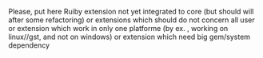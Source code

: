 Please,
put here 
    Ruiby extension not yet integrated to core (but should will after some refactoring)
or extensions which should do not concern all user
or extension which work in only one platforme (by ex. , working on linux//gst, and not on windows)
or extension  which need big gem/system dependency
